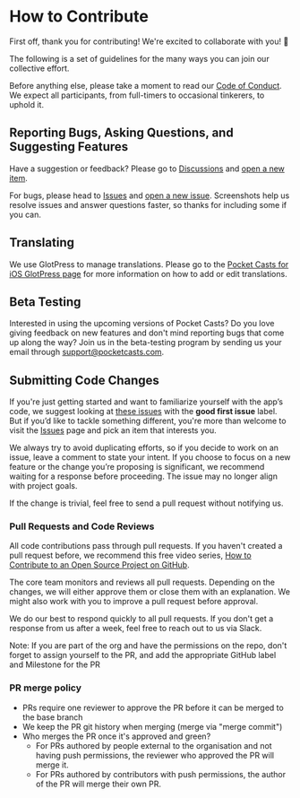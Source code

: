 # How to Contribute

First off, thank you for contributing! We're excited to collaborate with you! 🎉

The following is a set of guidelines for the many ways you can join our collective effort.

Before anything else, please take a moment to read our [Code of Conduct](CODE-OF-CONDUCT.md). We expect all participants, from full-timers to occasional tinkerers, to uphold it.

## Reporting Bugs, Asking Questions, and Suggesting Features

Have a suggestion or feedback? Please go to [Discussions](https://github.com/Automattic/pocket-casts-ios/discussions) and [open a new item](https://github.com/Automattic/pocket-casts-ios/discussions/new). 

For bugs, please head to [Issues](https://github.com/Automattic/pocket-casts-ios/issues) and [open a new issue](https://github.com/Automattic/pocket-casts-ios/issues/new). Screenshots help us resolve issues and answer questions faster, so thanks for including some if you can.

## Translating

We use GlotPress to manage translations. Please go to the [Pocket Casts for iOS GlotPress page](https://translate.wordpress.com/projects/pocket-casts/ios/) for more information on how to add or edit translations.

## Beta Testing

Interested in using the upcoming versions of Pocket Casts? Do you love giving feedback on new features and don't mind reporting bugs that come up along the way? Join us in the beta-testing program by sending us your email through [support@pocketcasts.com](mailto:support@pocketcasts.com).

## Submitting Code Changes

If you're just getting started and want to familiarize yourself with the app’s code, we suggest looking at [these issues](https://github.com/Automattic/pocket-casts-ios/issues?q=is%3Aissue+is%3Aopen+label%3A%22good+first+issue%22) with the **good first issue** label. But if you’d like to tackle something different, you're more than welcome to visit the [Issues](https://github.com/Automattic/pocket-casts-ios/issues) page and pick an item that interests you.

We always try to avoid duplicating efforts, so if you decide to work on an issue, leave a comment to state your intent. If you choose to focus on a new feature or the change you’re proposing is significant, we recommend waiting for a response before proceeding. The issue may no longer align with project goals.

If the change is trivial, feel free to send a pull request without notifying us.

### Pull Requests and Code Reviews

All code contributions pass through pull requests. If you haven't created a pull request before, we recommend this free video series, [How to Contribute to an Open Source Project on GitHub](https://egghead.io/courses/how-to-contribute-to-an-open-source-project-on-github).

The core team monitors and reviews all pull requests. Depending on the changes, we will either approve them or close them with an explanation. We might also work with you to improve a pull request before approval.

We do our best to respond quickly to all pull requests. If you don't get a response from us after a week, feel free to reach out to us via Slack.

Note: If you are part of the org and have the permissions on the repo, don't forget to assign yourself to the PR, and add the appropriate GitHub label and Milestone for the PR

### PR merge policy

* PRs require one reviewer to approve the PR before it can be merged to the base branch
* We keep the PR git history when merging (merge via "merge commit")
* Who merges the PR once it's approved and green?
  * For PRs authored by people external to the organisation and not having push permissions, the reviewer who approved the PR will merge it.
  * For PRs authored by contributors with push permissions, the author of the PR will merge their own PR.
